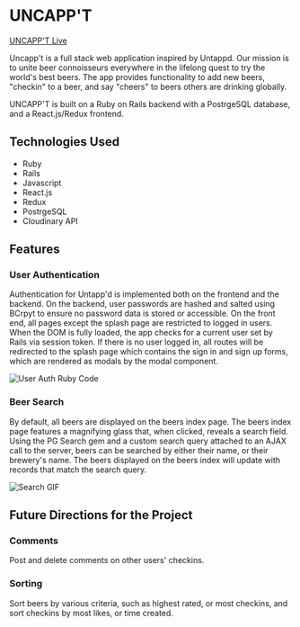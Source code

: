 # UNCAPP'T

[UNCAPP'T Live][uncappt]

[uncappt]: http://www.uncappt.com/#/

Uncapp't is a full stack web application inspired by Untappd. Our mission is to unite beer connoisseurs everywhere in the lifelong quest to try the world's best beers. The app provides functionality to add new beers, "checkin" to a beer, and say "cheers" to beers others are drinking globally.

UNCAPP'T is built on a Ruby on Rails backend with a PostrgeSQL database, and a React.js/Redux frontend.

## Technologies Used
* Ruby
* Rails
* Javascript
* React.js
* Redux
* PostrgeSQL
* Cloudinary API

## Features

### User Authentication

Authentication for Untapp'd is implemented both on the frontend and the backend. On the backend, user passwords are hashed and salted using BCrpyt to ensure no password data is stored or accessible. On the front end, all pages except the splash page are restricted to logged in users. When the DOM is fully loaded, the app checks for a current user set by Rails via session token. If there is no user logged in, all routes will be redirected to the splash page which contains the sign in and sign up forms, which are rendered as modals by the modal component.

![User Auth Ruby Code](https://res.cloudinary.com/dslok1mwv/image/upload/v1495731074/Screen_Shot_2017-05-25_at_9.50.38_AM_u8hkxs.png)

### Beer Search

By default, all beers are displayed on the beers index page. The beers index page features a magnifying glass that, when clicked, reveals a search field. Using the PG Search gem and a custom search query attached to an AJAX call to the server, beers can be searched by either their name, or their brewery's name. The beers displayed on the beers index will update with records that match the search query.

![Search GIF](http://res.cloudinary.com/dslok1mwv/image/upload/dl_70/v1495745271/search_yd7kpu.gif)


## Future Directions for the Project

### Comments
Post and delete comments on other users' checkins.

### Sorting
Sort beers by various criteria, such as highest rated, or most checkins, and sort checkins by most likes, or time created.
